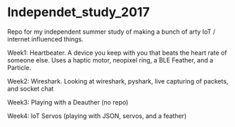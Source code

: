 # Independet_study_2017
Repo for my independent summer study of making a bunch of arty IoT / internet influenced things.

Week1: Heartbeater. A device you keep with you that beats the heart rate of someone else. Uses a haptic motor, neopixel ring, a BLE Feather, and a Particle.

Week2: Wireshark. Looking at wireshark, pyshark, live capturing of packets, and socket chat

Week3: Playing with a Deauther (no repo)

Week4: IoT Servos (playing with JSON, servos, and a feather)